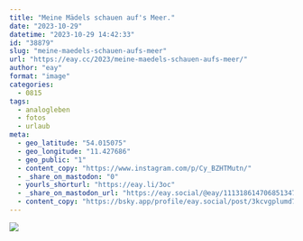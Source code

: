 ```yaml
---
title: "Meine Mädels schauen auf's Meer."
date: "2023-10-29"
datetime: "2023-10-29 14:42:33"
id: "38879"
slug: "meine-maedels-schauen-aufs-meer"
url: "https://eay.cc/2023/meine-maedels-schauen-aufs-meer/"
author: "eay"
format: "image"
categories:
  - 0815
tags:
  - analogleben
  - fotos
  - urlaub
meta:
  - geo_latitude: "54.015075"
  - geo_longitude: "11.427686"
  - geo_public: "1"
  - content_copy: "https://www.instagram.com/p/Cy_BZHTMutn/"
  - _share_on_mastodon: "0"
  - yourls_shorturl: "https://eay.li/3oc"
  - _share_on_mastodon_url: "https://eay.social/@eay/111318614706851347"
  - content_copy: "https://bsky.app/profile/eay.social/post/3kcvgplumd722"
---
```


![](https://eay.cc/uploads/2023/insel-poel.jpg)
